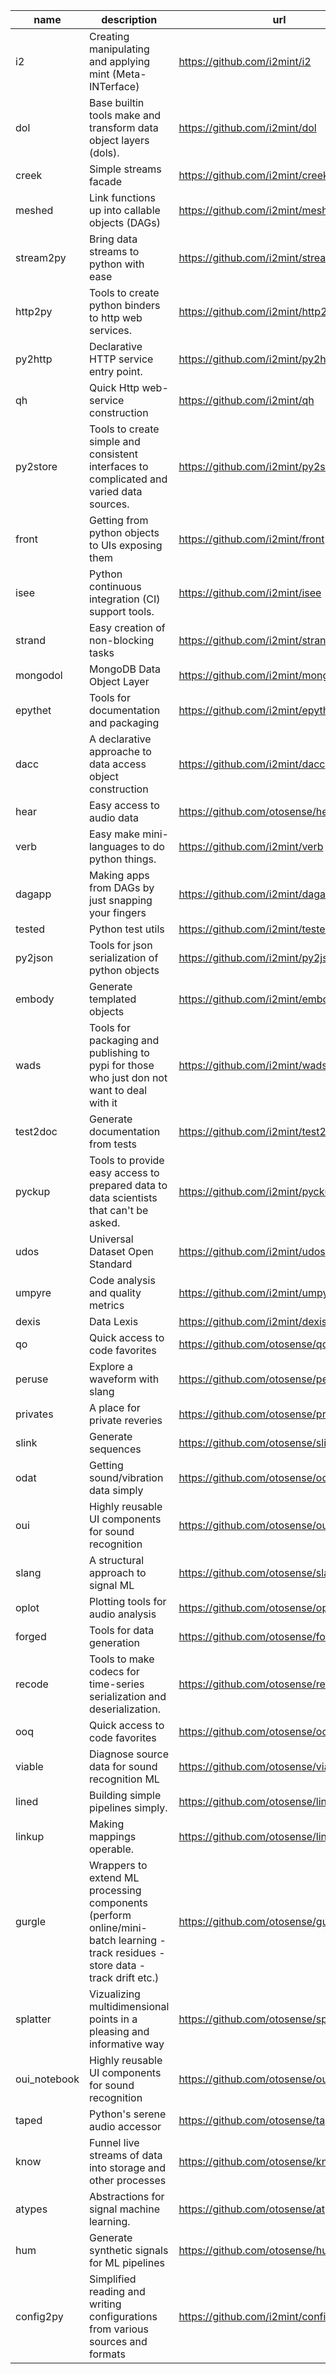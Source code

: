 |name        |description                                                                                                                      |url                                     |
|------------|---------------------------------------------------------------------------------------------------------------------------------|----------------------------------------|
|i2          |Creating manipulating and applying mint (Meta-INTerface)                                                                         |https://github.com/i2mint/i2            |
|dol         |Base builtin tools make and transform data object layers (dols).                                                                 |https://github.com/i2mint/dol           |
|creek       |Simple streams facade                                                                                                            |https://github.com/i2mint/creek         |
|meshed      |Link functions up into callable objects (DAGs)                                                                                   |https://github.com/i2mint/meshed        |
|stream2py   |Bring data streams to python with ease                                                                                           |https://github.com/i2mint/stream2py     |
|http2py     |Tools to create python binders to http web services.                                                                             |https://github.com/i2mint/http2py       |
|py2http     |Declarative HTTP service entry point.                                                                                            |https://github.com/i2mint/py2http       |
|qh          |Quick Http web-service construction                                                                                              |https://github.com/i2mint/qh            |
|py2store    |Tools to create simple and consistent interfaces to complicated and varied data sources.                                         |https://github.com/i2mint/py2store      |
|front       |Getting from python objects to UIs exposing them                                                                                 |https://github.com/i2mint/front         |
|isee        |Python continuous integration (CI) support tools.                                                                                |https://github.com/i2mint/isee          |
|strand      |Easy creation of non-blocking tasks                                                                                              |https://github.com/i2mint/strand        |
|mongodol    |MongoDB Data Object Layer                                                                                                        |https://github.com/i2mint/mongodol      |
|epythet     |Tools for documentation and packaging                                                                                            |https://github.com/i2mint/epythet       |
|dacc        |A declarative approache to data access object construction                                                                       |https://github.com/i2mint/dacc          |
|hear        |Easy access to audio data                                                                                                        |https://github.com/otosense/hear        |
|verb        |Easy make mini-languages to do python things.                                                                                    |https://github.com/i2mint/verb          |
|dagapp      |Making apps from DAGs by just snapping your fingers                                                                              |https://github.com/i2mint/dagapp        |
|tested      |Python test utils                                                                                                                |https://github.com/i2mint/tested        |
|py2json     |Tools for json serialization of python objects                                                                                   |https://github.com/i2mint/py2json       |
|embody      |Generate templated objects                                                                                                       |https://github.com/i2mint/embody        |
|wads        |Tools for packaging and publishing to pypi for those who just don not want to deal with it                                       |https://github.com/i2mint/wads          |
|test2doc    |Generate documentation from tests                                                                                                |https://github.com/i2mint/test2doc      |
|pyckup      |Tools to provide easy access to prepared data to data scientists that can't be asked.                                            |https://github.com/i2mint/pyckup        |
|udos        |Universal Dataset Open Standard                                                                                                  |https://github.com/i2mint/udos          |
|umpyre      |Code analysis and quality metrics                                                                                                |https://github.com/i2mint/umpyre        |
|dexis       |Data Lexis                                                                                                                       |https://github.com/i2mint/dexis         |
|qo          |Quick access to code favorites                                                                                                   |https://github.com/otosense/qo          |
|peruse      |Explore a waveform with slang                                                                                                    |https://github.com/otosense/peruse      |
|privates    |A place for private reveries                                                                                                     |https://github.com/otosense/privates    |
|slink       |Generate sequences                                                                                                               |https://github.com/otosense/slink       |
|odat        |Getting sound/vibration data simply                                                                                              |https://github.com/otosense/odat        |
|oui         |Highly reusable UI components for sound recognition                                                                              |https://github.com/otosense/oui         |
|slang       |A structural approach to signal ML                                                                                               |https://github.com/otosense/slang       |
|oplot       |Plotting tools for audio analysis                                                                                                |https://github.com/otosense/oplot       |
|forged      |Tools for data generation                                                                                                        |https://github.com/otosense/forged      |
|recode      |Tools to make codecs for time-series serialization and deserialization.                                                          |https://github.com/otosense/recode      |
|ooq         |Quick access to code favorites                                                                                                   |https://github.com/otosense/ooq         |
|viable      |Diagnose source data for sound recognition ML                                                                                    |https://github.com/otosense/viable      |
|lined       |Building simple pipelines simply.                                                                                                |https://github.com/otosense/lined       |
|linkup      |Making mappings operable.                                                                                                        |https://github.com/otosense/linkup      |
|gurgle      |Wrappers to extend ML processing components (perform online/mini-batch learning - track residues - store data - track drift etc.)|https://github.com/otosense/gurgle      |
|splatter    |Vizualizing multidimensional points in a pleasing and informative way                                                            |https://github.com/otosense/splatter    |
|oui_notebook|Highly reusable UI components for sound recognition                                                                              |https://github.com/otosense/oui_notebook|
|taped       |Python's serene audio accessor                                                                                                   |https://github.com/otosense/taped       |
|know        |Funnel live streams of data into storage and other processes                                                                     |https://github.com/otosense/know        |
|atypes      |Abstractions for signal machine learning.                                                                                        |https://github.com/otosense/atypes      |
|hum         |Generate synthetic signals for ML pipelines                                                                                      |https://github.com/otosense/hum         |
|config2py   |Simplified reading and writing configurations from various sources and formats                                                  |https://github.com/i2mint/config2py       |
